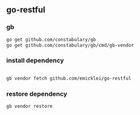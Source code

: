 ## go-restful

### gb
```bash
go get github.com/constabulary/gb
go get github.com/constabulary/gb/cmd/gb-vendor
```
### install dependency
```bash

gb vendor fetch github.com/emicklei/go-restful
```
### restore dependency
```bash
gb vendor restore
```

